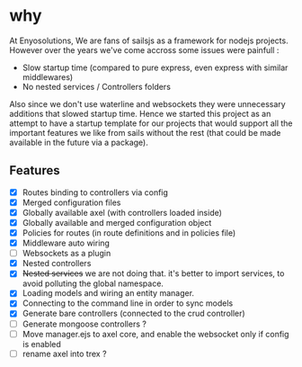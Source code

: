 ---
---

# why

At Enyosolutions, We are fans of sailsjs as a framework for nodejs projects. However over the years we've come accross some issues were painfull :

- Slow startup time (compared to pure express, even express with similar middlewares)
- No nested services / Controllers folders

Also since we don't use waterline and websockets they were unnecessary additions that slowed startup time.
Hence we started this project as an attempt to have a startup template for our projects that would support all the important features we like from sails without the rest (that could be made available in the future via a package).

## Features

- [x] Routes binding to controllers via config
- [x] Merged configuration files
- [x] Globally available axel (with controllers loaded inside)
- [x] Globally available and merged configuration object
- [x] Policies for routes (in route definitions and in policies file)
- [x] Middleware auto wiring
- [ ] Websockets as a plugin
- [x] Nested controllers
- [x] ~~Nested services~~ we are not doing that. it's better to import services, to avoid polluting the global namespace.
- [x] Loading models and wiring an entity manager.
- [x] Connecting to the command line in order to sync models
- [x] Generate bare controllers (connected to the crud controller)
- [ ] Generate mongoose controllers ?
- [ ] Move manager.ejs to axel core, and enable the websocket only if config is enabled
- [ ] rename axel into trex ?

